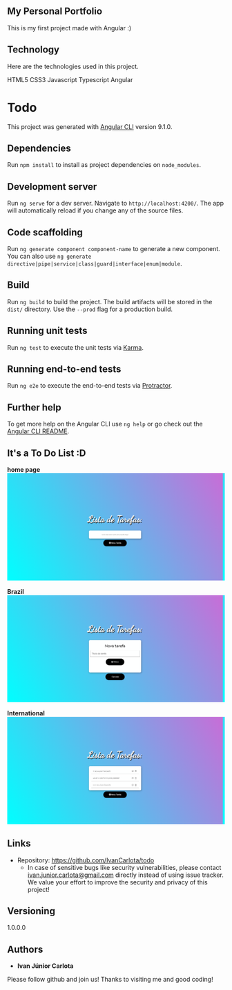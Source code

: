 ## My Personal Portfolio
This is my first project made with Angular :)

## Technology 

Here are the technologies used in this project.

HTML5
CSS3
Javascript
Typescript
Angular

# Todo

This project was generated with [Angular CLI](https://github.com/angular/angular-cli) version 9.1.0.

## Dependencies
Run `npm install` to install as project dependencies on `node_modules`.

## Development server

Run `ng serve` for a dev server. Navigate to `http://localhost:4200/`. The app will automatically reload if you change any of the source files.

## Code scaffolding

Run `ng generate component component-name` to generate a new component. You can also use `ng generate directive|pipe|service|class|guard|interface|enum|module`.

## Build

Run `ng build` to build the project. The build artifacts will be stored in the `dist/` directory. Use the `--prod` flag for a production build.

## Running unit tests

Run `ng test` to execute the unit tests via [Karma](https://karma-runner.github.io).

## Running end-to-end tests

Run `ng e2e` to execute the end-to-end tests via [Protractor](http://www.protractortest.org/).

## Further help

To get more help on the Angular CLI use `ng help` or go check out the [Angular CLI README](https://github.com/angular/angular-cli/blob/master/README.md).

##  It's a To Do List :D

**home page**
![Initial page](https://github.com/IvanCarlota/todo/blob/master/images/public/readme/1.png)

**Brazil**
![Initial page](https://github.com/IvanCarlota/todo/blob/master/images/public/readme/2.png)

**International**
![Initial page](https://github.com/IvanCarlota/todo/blob/master/images/public/readme/3.png)

## Links
  
  - Repository: https://github.com/IvanCarlota/todo
    - In case of sensitive bugs like security vulnerabilities, please contact
      ivan.junior.carlota@gmail.com directly instead of using issue tracker. We value your effort
      to improve the security and privacy of this project!

  ## Versioning

  1.0.0.0

  ## Authors

  * **Ivan Júnior Carlota** 

  Please follow github and join us!
  Thanks to visiting me and good coding!